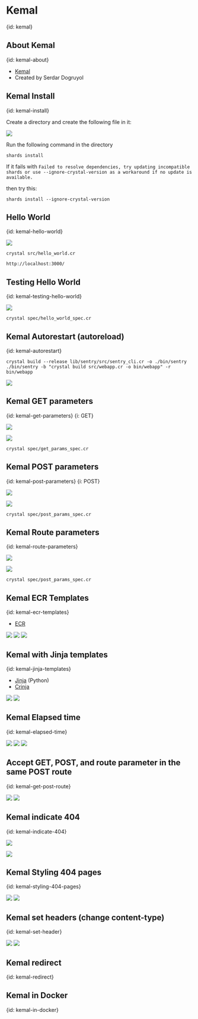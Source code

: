 # Kemal
{id: kemal}

## About Kemal
{id: kemal-about}

* [Kemal](https://kemalcr.com/)
* Created by Serdar Dogruyol

## Kemal Install
{id: kemal-install}

Create a directory and create the following file in it:

![](examples/kemal/shard.yml)

Run the following command in the directory

```
shards install
```

If it fails with
`Failed to resolve dependencies, try updating incompatible shards or use --ignore-crystal-version as a workaround if no update is available.`

then try this:

```
shards install --ignore-crystal-version
```

## Hello World
{id: kemal-hello-world}

![](examples/kemal/src/hello_world.cr)

```
crystal src/hello_world.cr
```

```
http://localhost:3000/
```

## Testing Hello World
{id: kemal-testing-hello-world}


![](examples/kemal/spec/hello_world_spec.cr)

```
crystal spec/hello_world_spec.cr
```

## Kemal Autorestart (autoreload)
{id: kemal-autorestart}

```
crystal build --release lib/sentry/src/sentry_cli.cr -o ./bin/sentry
./bin/sentry -b "crystal build src/webapp.cr -o bin/webapp" -r bin/webapp
```
![](examples/kemal/src/webapp.cr)

## Kemal GET parameters
{id: kemal-get-parameters}
{i: GET}

![](examples/kemal/src/get_params.cr)

![](examples/kemal/spec/get_params_spec.cr)

```
crystal spec/get_params_spec.cr
```

## Kemal POST parameters
{id: kemal-post-parameters}
{i: POST}

![](examples/kemal/src/post_params.cr)

![](examples/kemal/spec/post_params_spec.cr)

```
crystal spec/post_params_spec.cr
```

## Kemal Route parameters
{id: kemal-route-parameters}

![](examples/kemal/src/route_params.cr)

![](examples/kemal/spec/route_params_spec.cr)

```
crystal spec/post_params_spec.cr
```

## Kemal ECR Templates
{id: kemal-ecr-templates}

* [ECR](https://crystal-lang.org/api/ECR.html)

![](examples/kemal/src/ecr_template.cr)
![](examples/kemal/src/views/page.ecr)
![](examples/kemal/src/views/layouts/layout.ecr)

## Kemal with Jinja templates
{id: kemal-jinja-templates}

* [Jinja](https://jinja.palletsprojects.com/) (Python)
* [Crinja](https://straight-shoota.github.io/crinja/)

![](examples/kemal/src/jinja.cr)
![](examples/kemal/src/views/home.html.j2)


## Kemal Elapsed time
{id: kemal-elapsed-time}

![](examples/kemal/src/elapsed_time.cr)
![](examples/kemal/src/views/layouts/layout_with_elapsed_time.ecr)
![](examples/kemal/src/views/time.ecr)

## Accept GET, POST, and route parameter in the same POST route
{id: kemal-get-post-route}

![](examples/kemal/src/params.cr)
![](examples/kemal/spec/params_spec.cr)


## Kemal indicate 404
{id: kemal-indicate-404}

![](examples/kemal/src/send_404.cr)

![](examples/kemal/spec/send_404_spec.cr)

## Kemal Styling 404 pages
{id: kemal-styling-404-pages}

![](examples/kemal/src/customized_404.cr)
![](examples/kemal/spec/customized_404_spec.cr)

## Kemal set headers (change content-type)
{id: kemal-set-header}

![](examples/kemal/src/set_header.cr)
![](examples/kemal/spec/set_header_spec.cr)

## Kemal redirect
{id: kemal-redirect}

## Kemal in Docker
{id: kemal-in-docker}

